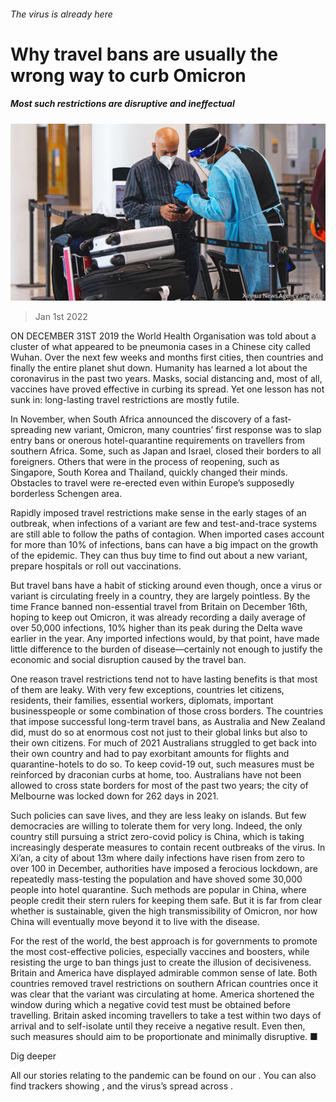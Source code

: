 ###### The virus is already here

# Why travel bans are usually the wrong way to curb Omicron 

##### Most such restrictions are disruptive and ineffectual 

![image](images/20220101_LDP001_0.jpg) 

> Jan 1st 2022 

ON DECEMBER 31ST 2019 the World Health Organisation was told about a cluster of what appeared to be pneumonia cases in a Chinese city called Wuhan. Over the next few weeks and months first cities, then countries and finally the entire planet shut down. Humanity has learned a lot about the coronavirus in the past two years. Masks, social distancing and, most of all, vaccines have proved effective in curbing its spread. Yet one lesson has not sunk in: long-lasting travel restrictions are mostly futile.

In November, when South Africa announced the discovery of a fast-spreading new variant, Omicron, many countries’ first response was to slap entry bans or onerous hotel-quarantine requirements on travellers from southern Africa. Some, such as Japan and Israel, closed their borders to all foreigners. Others that were in the process of reopening, such as Singapore, South Korea and Thailand, quickly changed their minds. Obstacles to travel were re-erected even within Europe’s supposedly borderless Schengen area.


Rapidly imposed travel restrictions make sense in the early stages of an outbreak, when infections of a variant are few and test-and-trace systems are still able to follow the paths of contagion. When imported cases account for more than 10% of infections, bans can have a big impact on the growth of the epidemic. They can thus buy time to find out about a new variant, prepare hospitals or roll out vaccinations.

But travel bans have a habit of sticking around even though, once a virus or variant is circulating freely in a country, they are largely pointless. By the time France banned non-essential travel from Britain on December 16th, hoping to keep out Omicron, it was already recording a daily average of over 50,000 infections, 10% higher than its peak during the Delta wave earlier in the year. Any imported infections would, by that point, have made little difference to the burden of disease—certainly not enough to justify the economic and social disruption caused by the travel ban.

One reason travel restrictions tend not to have lasting benefits is that most of them are leaky. With very few exceptions, countries let citizens, residents, their families, essential workers, diplomats, important businesspeople or some combination of those cross borders. The countries that impose successful long-term travel bans, as Australia and New Zealand did, must do so at enormous cost not just to their global links but also to their own citizens. For much of 2021 Australians struggled to get back into their own country and had to pay exorbitant amounts for flights and quarantine-hotels to do so. To keep covid-19 out, such measures must be reinforced by draconian curbs at home, too. Australians have not been allowed to cross state borders for most of the past two years; the city of Melbourne was locked down for 262 days in 2021.

Such policies can save lives, and they are less leaky on islands. But few democracies are willing to tolerate them for very long. Indeed, the only country still pursuing a strict zero-covid policy is China, which is taking increasingly desperate measures to contain recent outbreaks of the virus. In Xi’an, a city of about 13m where daily infections have risen from zero to over 100 in December, authorities have imposed a ferocious lockdown, are repeatedly mass-testing the population and have shoved some 30,000 people into hotel quarantine. Such methods are popular in China, where people credit their stern rulers for keeping them safe. But it is far from clear whether  is sustainable, given the high transmissibility of Omicron, nor how China will eventually move beyond it to live with the disease.

For the rest of the world, the best approach is for governments to promote the most cost-effective policies, especially vaccines and boosters, while resisting the urge to ban things just to create the illusion of decisiveness. Britain and America have displayed admirable common sense of late. Both countries removed travel restrictions on southern African countries once it was clear that the variant was circulating at home. America shortened the window during which a negative covid test must be obtained before travelling. Britain asked incoming travellers to take a test within two days of arrival and to self-isolate until they receive a negative result. Even then, such measures should aim to be proportionate and minimally disruptive. ■

Dig deeper

All our stories relating to the pandemic can be found on our . You can also find trackers showing ,  and the virus’s spread across .

